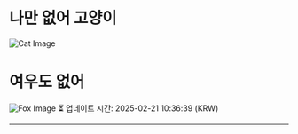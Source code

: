 
# 나만 없어 고양이

![Cat Image](https://cdn2.thecatapi.com/images/bob.jpg)

# 여우도 없어
![Fox Image](https://randomfox.ca/images/38.jpg)
⏳ 업데이트 시간: 2025-02-21 10:36:39 (KRW)

---
